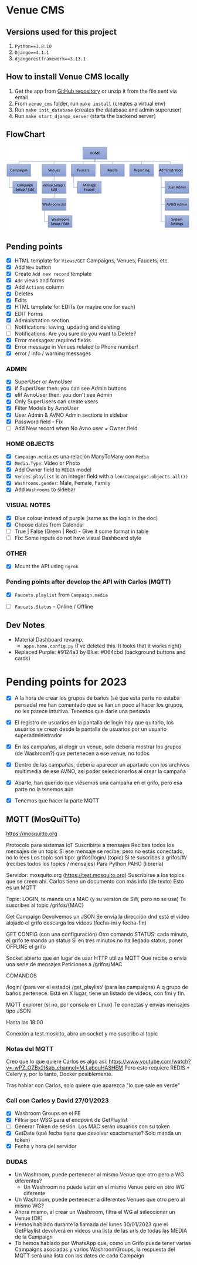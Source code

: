# Venue CMS

## Versions used for this project
1) `Python==3.8.10`
2) `Django==4.1.1`
3) `djangorestframework==3.13.1`

## How to install Venue CMS locally
1) Get the app from [GitHub repository](https://github.com/Quitiweb/venue_cms/) or unzip it from the file sent via email
2) From `venue_cms` folder, run `make install` (creates a virtual env)
3) Run `make init_database` (creates the database and admin superuser)
4) Run `make start_django_server` (starts the backend server)

## FlowChart

![img.png](img.png)

## Pending points

- [x] HTML template for `Views/GET` Campaigns, Venues, Faucets, etc.
- [x] Add `New` button
- [x] Create `Add new record` template
- [x] `Add` views and forms
- [x] Add `Actions` column
- [x] Deletes
- [x] Edits
- [x] HTML template for EDITs (or maybe one for each)
- [x] EDIT Forms
- [x] Administration section
- [ ] Notifications: saving, updating and deleting
- [ ] Notifications: Are you sure do you want to Delete?
- [x] Error messages: required fields
- [x] Error message in Venues related to Phone number!
- [x] error / info / warning messages

### ADMIN
- [x] SuperUser or AvnoUser
- [x] if SuperUser then: you can see Admin buttons
- [x] elif AvnoUser then: you don't see Admin
- [x] Only SuperUsers can create users
- [x] Filter Models by AvnoUser
- [x] User Admin & AVNO Admin sections in sidebar
- [x] Password field - Fix
- [ ] Add New record when No Avno user = Owner field

### HOME OBJECTS
- [x] `Campaign.media` es una relación ManyToMany con `Media`
- [x] `Media.Type`: Video or Photo
- [x] Add Owner field to `MEDIA` model
- [x] `Venues.playlist` is an integer field with a `len(Campaigns.objects.all())`
- [x] `Washrooms.gender`: Male, Female, Family
- [x] Add `Washrooms` to sidebar

### VISUAL NOTES
- [X] Blue colour instead of purple (same as the login in the doc)
- [x] Choose dates from Calendar
- [ ] True | False (Green | Red) - Give it some format in table
- [ ] Fix: Some inputs do not have visual Dashboard style

### OTHER
- [x] Mount the API using `ngrok`

### Pending points after develop the API with Carlos (MQTT)
- [x] `Faucets.playlist` from `Campaign.media`
- [ ] `Faucets.Status` - Online / Offline


## Dev Notes
- Material Dashboard revamp:
    - `apps.home.config.py` (I've deleted this. It looks that it works right)
- Replaced Purple: #9124a3 by Blue: #064cbd (background buttons and cards)


# Pending points for 2023

- [x] A la hora de crear los grupos de baños (sé que esta parte no estaba pensada) me han comentado que se lían un poco al hacer los grupos, no les parece intuitiva. Tenemos que darle una pensada
- [x] El registro de usuarios en la pantalla de login hay que quitarlo, los usuarios se crean desde la pantalla de usuarios por un usuario superadministrador
- [x] En las campañas, al elegir un venue, solo debería mostrar los grupos (de Washroom?) que pertenecen a ese venue, no todos
- [x] Dentro de las campañas, debería aparecer un apartado con los archivos multimedia de ese AVNO, así poder seleccionarlos al crear la campaña
- [x] Aparte, han querido que viésemos una campaña en el grifo, pero esa parte no la tenemos aún
- [x] Tenemos que hacer la parte MQTT


## MQTT (MosQuiTTo)
https://mosquitto.org

Protocolo para sistemas IoT
Suscribirte a mensajes
Recibes todos los mensajes de un topic
Si ese mensaje se recibe, pero no estás conectado, no lo lees
Los topic son tipo: grifos/login/ (topic)
Si te suscribes a grifos/#/ (recibes todos los topics / mensajes)
Para Python PAHO (librería)

Servidor: mosquito.org (https://test.mosquito.org)
Suscribirse a los topics que se creen ahí.
Carlos tiene un documento con más info (de texto)
Esto es un MQTT

Topic: LOGIN, te manda un a MAC (y su versión de SW, pero no se usa)
Te suscribes al topic /grifos/{MAC}

Get Campaign
Devolvemos un JSON
Se envía la dirección dnd está el video alojado
el grifo descarga los videos (fecha-ini y fecha-fin)

GET CONFIG (con una configuración)
Otro comando STATUS: cada minuto, el grifo te manda un status
Si en tres minutos no ha llegado status, poner OFFLINE el grifo

Socket abierto que en lugar de usar HTTP utiliza MQTT
Que recibe o envía una serie de mensajes
Peticiones a /grifos/MAC


COMANDOS

/login/ (para ver el estado)
/get_playlist/ (para las campaigns)
A q grupo de baños pertenece. Está en X lugar, tiene un listado de vídeos, con fini y fin.

MQTT explorer (si no, por consola en Linux)
Te conectas y envías mensajes tipo JSON

Hasta las 18:00

Conexión a test.moskito, abro un socket y me suscribo al topic

### Notas del MQTT

Creo que lo que quiere Carlos es algo asi: https://www.youtube.com/watch?v=-wPZ_OZBx2I&ab_channel=M.f.abouHASHEM
Pero esto requiere REDIS + Celery y, por lo tanto, Docker posiblemente.

Tras hablar con Carlos, solo quiere que aparezca "lo que sale en verde"

### Call con Carlos y David 27/01/2023
- [x] Washroom Groups en el FE
- [x] Filtrar por WSG para el endpoint de GetPlaylist
- [ ] Generar Token de sesión. Los MAC serán usuarios con su token
- [x] GetDate (qué fecha tiene que devolver exactamente? Solo manda un token)
- [x] Fecha y hora del servidor
 
### DUDAS
- Un Washroom, puede pertenecer al mismo Venue que otro pero a WG diferentes?
  - Un Washroom no puede estar en el mismo Venue pero en otro WG diferente
- Un Washroom, puede pertenecer a diferentes Venues que otro pero al mismo WG?
- Ahora mismo, al crear un Washroom, filtra el WG al seleccionar un Venue (OK)
- Hemos hablado durante la llamada del lunes 30/01/2023 que el GetPlaylist devolverá en videos una lista de las urls de todas las MEDIA de la Campaign
- Tb hemos hablado por WhatsApp que, como un Grifo puede tener varias Campaigns asociadas y varios WashroomGroups, la respuesta del MQTT será una lista con los datos de cada Campaign